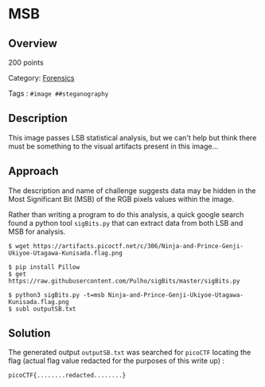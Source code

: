 # MSB #
 
## Overview ##
 
200 points
 
Category: [Forensics](../)
 
Tags : `#image ##steganography`
 
## Description ##
 
This image passes LSB statistical analysis, but we can't help but think there must be something to the visual artifacts present in this image...
 
## Approach ##
 
The description and name of challenge suggests data may be hidden in the Most Significant Bit (MSB) of the RGB pixels values within the image.

Rather than writing a program to do this analysis, a quick google search found a python tool `sigBits.py` that can extract data from both LSB and MSB for analysis.

    $ wget https://artifacts.picoctf.net/c/306/Ninja-and-Prince-Genji-Ukiyoe-Utagawa-Kunisada.flag.png

    $ pip install Pillow
    $ get https://raw.githubusercontent.com/Pulho/sigBits/master/sigBits.py

    $ python3 sigBits.py -t=msb Ninja-and-Prince-Genji-Ukiyoe-Utagawa-Kunisada.flag.png 
    $ subl outputSB.txt
   
## Solution ##
 
The generated output `outputSB.txt` was searched for `picoCTF` locating the flag (actual flag value redacted for the purposes of this write up) :

    picoCTF{........redacted........}